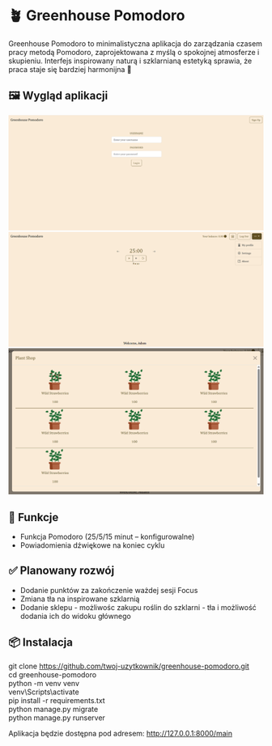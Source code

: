 # 🪴 Greenhouse Pomodoro

Greenhouse Pomodoro to minimalistyczna aplikacja do zarządzania czasem pracy metodą Pomodoro, 
zaprojektowana z myślą o spokojnej atmosferze i skupieniu. Interfejs inspirowany naturą i szklarnianą estetyką sprawia, 
że praca staje się bardziej harmonijna 🌿

## 🖼️ Wygląd aplikacji

![Logowanie](screenshots/login.png)
![Ekran główny](screenshots/main.png)
![Sklepik z roślinami](screenshots/shop.png)

## 🔧 Funkcje

- Funkcja Pomodoro (25/5/15 minut – konfigurowalne)
- Powiadomienia dźwiękowe na koniec cyklu

## ✅ Planowany rozwój

- Dodanie punktów za zakończenie ważdej sesji Focus
- Zmiana tła na inspirowane szklarnią
- Dodanie sklepu - możliwośc zakupu roślin do szklarni - tła i możliwość dodania ich do widoku głównego

## 📦 Instalacja

git clone https://github.com/twoj-uzytkownik/greenhouse-pomodoro.git  
cd greenhouse-pomodoro  
python -m venv venv  
venv\Scripts\activate  
pip install -r requirements.txt  
python manage.py migrate  
python manage.py runserver  

Aplikacja będzie dostępna pod adresem: http://127.0.0.1:8000/main




